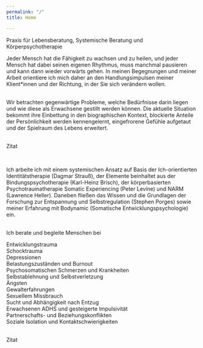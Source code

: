 ```yaml
---
permalink: "/"
title: Home

---
```

Praxis für Lebensberatung, Systemische Beratung und Körperpsychotherapie

Jeder Mensch hat die Fähigkeit zu wachsen und zu heilen, und jeder Mensch hat dabei seinen eigenen Rhythmus, muss manchmal pausieren und kann dann wieder vorwärts gehen. In meinen Begegnungen und meiner Arbeit orientiere ich mich daher an den Handlungsimpulsen meiner Klient*innen und der Richtung, in der Sie sich verändern wollen.  
<br>

Wir betrachten gegenwärtige Probleme, welche Bedürfnisse darin liegen und wie diese als Erwachsene gestillt werden können. Die aktuelle Situation bekommt ihre Einbettung in den biographischen Kontext, blockierte Anteile der Persönlichkeit werden kennengelernt, eingefrorene Gefühle aufgetaut und der Spielraum des Lebens erweitert.  
<br>

Zitat

<br>

Ich arbeite ich mit einem systemischen Ansatz auf Basis der Ich-orientierten Identitätstherapie (Dagmar Strauß), der Elemente beinhaltet aus der Bindungspsychotherapie (Karl-Heinz Brisch), der körperbasierten Psychotraumatherapie Somatic Experiencing (Peter Levine) und NARM (Lawrence Heller). Daneben fließen das Wissen und die Grundlagen der Forschung zur Entspannung und Selbstregulation (Stephen Porges) sowie meiner Erfahrung mit Bodynamic (Somatische Entwicklungspsychologie) ein.  
 <br>

Ich berate und begleite Menschen bei

Entwicklungstrauma  
 Schocktrauma  
 Depressionen  
 Belastungszuständen und Burnout  
 Psychosomatischen Schmerzen und Krankheiten  
 Selbstablehnung und Selbstverletzung  
 Ängsten  
 Gewalterfahrungen  
 Sexuellem Missbrauch  
 Sucht und Abhängigkeit nach Entzug  
 Erwachsenen ADHS und gesteigerte Impulsivität  
 Partnerschafts- und Beziehungskonflikten  
 Soziale Isolation und Kontaktschwierigkeiten  
 <br>

Zitat